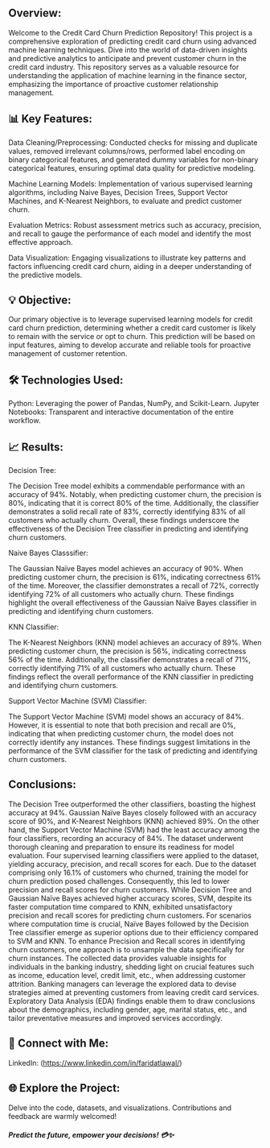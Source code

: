 ## Overview:

  Welcome to the Credit Card Churn Prediction Repository! This project is a comprehensive exploration of predicting credit card churn using advanced machine learning techniques. Dive into the world of data-driven insights and predictive analytics to anticipate and prevent customer churn in the credit card industry. This repository serves as a valuable resource for understanding the application of machine learning in the finance sector, emphasizing the importance of proactive customer relationship management.

## 📊 Key Features:

Data Cleaning/Preprocessing: Conducted checks for missing and duplicate values, removed irrelevant columns/rows, performed label encoding on binary categorical features, and generated dummy variables for non-binary categorical features, ensuring optimal data quality for predictive modeling.

Machine Learning Models: Implementation of various supervised learning algorithms, including Naive Bayes, Decision Trees, Support Vector Machines, and K-Nearest Neighbors, to evaluate and predict customer churn.

Evaluation Metrics: Robust assessment metrics such as accuracy, precision, and recall to gauge the performance of each model and identify the most effective approach.

Data Visualization: Engaging visualizations to illustrate key patterns and factors influencing credit card churn, aiding in a deeper understanding of the predictive models.


## 💡 Objective:

  Our primary objective is to leverage supervised learning models for credit card churn prediction, determining whether a credit card customer is likely to remain with the service or opt to churn. This prediction will be based on input features, aiming to develop accurate and reliable tools for proactive management of customer retention. 



## 🛠️ Technologies Used:

Python: Leveraging the power of Pandas, NumPy, and Scikit-Learn. 
Jupyter Notebooks: Transparent and interactive documentation of the entire workflow.



## 📈 Results:

Decision Tree:

The Decision Tree model exhibits a commendable performance with an accuracy of 94%. Notably, when predicting customer churn, the precision is 80%, indicating that it is correct 80% of the time. Additionally, the classifier demonstrates a solid recall rate of 83%, correctly identifying 83% of all customers who actually churn. Overall, these findings underscore the effectiveness of the Decision Tree classifier in predicting and identifying churn customers.

Naive Bayes Classsifier:


The Gaussian Naïve Bayes model achieves an accuracy of 90%. When predicting customer churn, the precision is 61%, indicating correctness 61% of the time. Moreover, the classifier demonstrates a recall of 72%, correctly identifying 72% of all customers who actually churn. These findings highlight the overall effectiveness of the Gaussian Naïve Bayes classifier in predicting and identifying churn customers.


KNN Classifier:

The K-Nearest Neighbors (KNN) model achieves an accuracy of 89%. When predicting customer churn, the precision is 56%, indicating correctness 56% of the time. Additionally, the classifier demonstrates a recall of 71%, correctly identifying 71% of all customers who actually churn. These findings reflect the overall performance of the KNN classifier in predicting and identifying churn customers.

Support Vector Machine (SVM) Classifier:

The Support Vector Machine (SVM) model shows an accuracy of 84%. However, it is essential to note that both precision and recall are 0%, indicating that when predicting customer churn, the model does not correctly identify any instances. These findings suggest limitations in the performance of the SVM classifier for the task of predicting and identifying churn customers.


## Conclusions:

The Decision Tree outperformed the other classifiers, boasting the highest accuracy at 94%. Gaussian Naïve Bayes closely followed with an accuracy score of 90%, and K-Nearest Neighbors (KNN) achieved 89%. On the other hand, the Support Vector Machine (SVM) had the least accuracy among the four classifiers, recording an accuracy of 84%. The dataset underwent thorough cleaning and preparation to ensure its readiness for model evaluation. Four supervised learning classifiers were applied to the dataset, yielding accuracy, precision, and recall scores for each. Due to the dataset comprising only 16.1% of customers who churned, training the model for churn prediction posed challenges. Consequently, this led to lower precision and recall scores for churn customers. While Decision Tree and Gaussian Naïve Bayes achieved higher accuracy scores, SVM, despite its faster computation time compared to KNN, exhibited unsatisfactory precision and recall scores for predicting churn customers. For scenarios where computation time is crucial, Naïve Bayes followed by the Decision Tree classifier emerge as superior options due to their efficiency compared to SVM and KNN. To enhance Precision and Recall scores in identifying churn customers, one approach is to unsample the data specifically for churn instances. The collected data provides valuable insights for individuals in the banking industry, shedding light on crucial features such as income, education level, credit limit, etc., when addressing customer attrition. Banking managers can leverage the explored data to devise strategies aimed at preventing customers from leaving credit card services. Exploratory Data Analysis (EDA) findings enable them to draw conclusions about the demographics, including gender, age, marital status, etc., and tailor preventative measures and improved services accordingly.



## 🔗 Connect with Me:

LinkedIn: (https://www.linkedin.com/in/faridatlawal/)


## 🌐 Explore the Project: 

Delve into the code, datasets, and visualizations. Contributions and feedback are warmly welcomed!


##### Predict the future, empower your decisions! 💳✨
